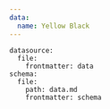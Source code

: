 ```yaml
---
data:
  name: Yellow Black
---
```

```yaml-data-entry
datasource:
  file:
    frontmatter: data
schema:
  file:
    path: data.md
    frontmatter: schema
```
